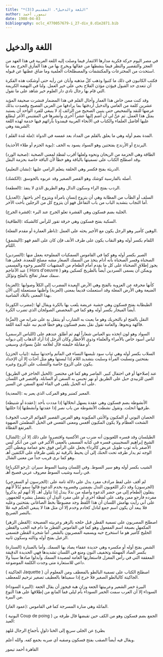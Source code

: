 ```yaml
---
title: "*اللغة والدخيل*. المقتبس 3(3)"
author: تيمور, أحمد
date: 1908-04-03
bibliography: oclc_4770057679-i_27-div_8.d1e2871.bib
---
```




#  اللغة والدخيل 


 في مصر اليوم حركة فكرية مدارها الائتمار فيما وصلت إليه اللغة العربية في هذا العهد من العجز والتقصير والنظر فيما ينشطها من عقالها ويخرج بها من هذا المأزق الحرج بعد ما استحدث من المخترعات والمكتشفات والمصطلحات العلمية وما ضاق عطنها عن قبوله. 

 فكتب الكاتبون في ذلك ما كتبوا وذهب كلٌ مذهبه وأبان عن رأيه حتى أوشكت هذه الفكرة أن تتعدى حد القبول فيؤذن مؤذن الفلاح بحي على خير العمل. ولنا في النهضة الكريمة التي قام بها رجال نادي دار العلوم خير شاهد على ما نقول. 

 وقد كنت ممن خاض هذا الغمار وأجال القلم في هذا المضمار فنشرت صحيفة المؤيد  عشرين  كلمة من العامي والدخيل أردفتها بما يرادفها من العربي الفصيح وقصدت بذلك عرضها للنقد والتمحيص حتى يتبين الصحيح من الزائف إذ لا ينبغي للفرد الواحد أن يستبد بمثل هذا العمل. ثم عنَّ لي أن أضم إليها عشراً أخرى وأنشرها في المقتبس الأغر ليطلع عليها أفاضل العلماء والكتاب في الأنحاء العربية فيمدونا بآرائهم فيها خدمة لهذه اللغة الشريفة وهي: 

 (  ملة  مُدة  القلم): المدة بضم أوله وهي ما يعلق بالقلم من المداد بعد غمسه في الدواة. 

 (بوية الجزم أو طلاء الأحذية): اليرندج أو الأرندج بفتحتين وهو السواد يسود به الخف. 
 
 (صحبة الورد): الطاقة وهي الحزمة من الريحان ونحوه ولعلها أقرب لفظة لمعنى الصحبة وقد اصطلح الكتاب على تسميتها بالباقة وهو خطأ لأن الباقة خاصة بحزمة البقل. 

 (نشان التعليم): الدريئة بفتح فكسر وهي الحلقة يتعلم الرامي عليها. 

 (الكشك): أصله بالفارسية كوشك وهو القصر الصغير وقد عربوه بالجوسق. 

 (العطفة): الردب بفتح الراء وسكون الدال وهو الطريق الذي لا ينفذ. 

 (العديل): السلف أو الظأب من المظابة وهي أن يتزوج إنسان بامرأة ويتزوج آخر باختها. أما التجاب بتشديد الباب من باب التفاعل فهو أن يتزوج كل من الرجلين بأخت الآخر. 

 (قشرة الجرح): الجلبة بضم فسكون وهي القشرة تعلو الجرح عند البرء. 

 (الطاقية): السكبة بفتح فسكون وهي خرقة تقور للرأس كالشبكة. 

 (ناظر العمارة أو مقدم الفعلة): الوهين كأمير وهو الرجل يكون مع الأجير يحثه على العمل.  

 (اليشمق): اللفام بكسر أوله وهو النقاب يكون على طرف الأنف فإن كان على الفم فهو اللثام. 

 (السردين): الصير بكسر أوله وهو كما في القاموس السمكيات المملوحة يعمل منها الصحناة وفسر الصحناة بأنه أدام يتخذ من السمك الصغار مشه مصلح للمعدة. فعلى هذا يجوز إطلاق الصحناة على كل ما يقدم أمام الطعام من المشهيات كالصير وحوه والمسمى عند الأعاجم ( Hors d'oeuvre ) ويمكن أن يسمى السردين أيضاً بالطريخ كسكين وهو سمك صغار تعالج بالملح وتؤكل. 

 (العزبة): كأنها محرفة عن العزوبة بالفتح وهي الأرض البعيدة المضرب إلى الكلأ وصوابها الضيعة وهي الأرض المغلة وقد استعملت قديماً بمعنى (العزبة) وأظنها مستعملة إلى الآن بهذا المعنى بالبلاد الشامية. 

 (مضرب الكورة): الطبطابة بفتح فسكون وهي خشبة عريضة يلعب بها بالكرة ويقال لها أيضاً الميجار بكسر أوله وهو كما في المخصص الصولجان الذي تضرب الكرة. 

 (المزَّة) النقل بالفتح او بالتحريك وهو ما يعبث به الشارب أو ينتقل به على شرابه من فاكهة ونحوها. والعامة تقول نقل بضم فسكون وهو خطأ قديم نبه عليه أئمة اللغة. 

 (اللباس الرسمي) السواد وهو لون اتخذه بنو العباس شعاراً لهم ثم أطلق عندهم على لباس أسود خاص بالأمراء والعلماء وذوي الأخطار وكان الرجل إذا أراد الذهاب إلى ديوانه أو مقابلة خليفته قال لغلامه عليَّ بسوادي وسيفي. 

 (ثياب الحزن): السلاب بكسر أوله وهي ثياب سود تلبسها النساء في المآتم واحدتها سلبة بفتحتين وتسلبت المرأة وسلبت بتشديد اللام إذا لبستها وهو مثل أحدّت إلا أن الإحداد يكون على الزوج خاصة والتسلب على الزوج وغيره. 
 
 (الحبل الحاجز في الطريق): عند إصلاحها أو في احتفال كبير. الماصر وهو كما في مختصر العين للزبيدي حبل على الطريق أو نهر تحبس به السفن أو السابلة. واقتصر في اللسان على أنه الحبل يلقى في الماء لمنع السفن عن السير. 

 (المعدية): المعبر كمنبر وهو المركب الذي يعبر به. 

 (عقدة أو شنيطة): الأنشوطة بضم فسكون وهي عقدة يسهل انحلالها إذا مددت بأحد طرفيها   انحلت. وتقول نشطت الأنشوطة من باب نصر إذا عقدتها وأنشطتها إذا حللتها. 

 (الحصان البوني أو المكبون والأنثى المكبونة وهو الفرس القصير القوائم الرحيب الجوف الشخت العظام ولا يكون المكبون أقعس ومعنى القعس في الخيل المطمئن الصهوة المرتفع القطاة. 

 (الشال): الطيلسان وقد فسره اللغويون أنه ضرب من الأكسية واقتصروا على ذلك إلا أن الشيخ إبراهيم السجيبيني فسره في كتابه المسمى بالعمى الأكبر في عين من أنكر ليس الأصفر بأنه ثوب طويل عريض كالرداء يجعل على الرأس فوق نحو عمامة ويغطي أكثر الوجه ثم يدار طرفه تحت الحنك إلى أن يحيط بالرقبة ثم يلقى طرفاه على الكتفين أهـ وهو كما نرى قريب جداً من معنى الشال. 

 (رخو الكرباج): الشيب بكسر أوله وهو سير السوط. وفي اللسان وشيبا السوط سيران في رأسه وشيب السوط معروف عربي فصيح أهـ. 

 (الجرسون أو السفرجي): لم أقف على لفظ مرادف مفرد يدل على دلالة تامة على (الجرسون) وقد ذكر اللغويون الندل بضمتين وفسروه بخدم الدعوة قالوا سمو نُدُلاً لأنهم ينقلون الطعام إلى من حضر الدعوة وأصله من ندلا يندل إذا تناول أهـ. إلا أنهم لم يذكروا مفرده فأرجو ممن وقف على لفظة أخرى أو على مفرد الندل أن يتفضل بنشره للجمهور. على أني رأيت بهامش اللسان أن هذا اللفظ وجد مضبوطاً بخط الصاغاني بفتحتين وعليه فلا يبعد أن يكون اسم جمع لنادل كخادم وخدم إلا أن مثل هذا لا ينبغي الحكم فيه غلا بالنصر الصريح. 

 (القطن الزهر): اصطلح المصريون على تسمية القطن قبل حلجه بالزهر وعربيته الفصيحة المكمهل بصيغة اسم المفعول وهو كما في القاموس القطن ما دام فيه الحب والقطن الحليج كأمير هو ما استخرج حبه ويسميه المصريون بالشعر. أما شجرة القطن فتسمى الزعبل بفتح أوله وثالثه وسكون ثانيه. 

 (السنارة) الشص بفتح أوله أو مكسره وهي حديدة عقفاء يصاد بها السمك. وأما بالصنارة بكسر الصاد المهملة وتخفيف النون ومنع في اللسان تشديدها فهي الحديدة الدقيقة   المعقفة التي في رأس المغزل فاستعارتها العامة لمصيدة السمك وأبدلوا صادها سيناً ولا داعي   للاستعارة متى وجدت الكلمة الموضوعة. 

( الجاكيتة  Jaquette ) اصطلح الكتاب على تسمية البالطو بالمعطف ومن المعلوم أن الجاكيتة كالبالطو الصغير فلا حرج إذا سميناها بالعطيف تصغير ترخيم للمعطف. 

 (البيرة السوداء): البيرة خمر الشعير وعربيتها الجعة وزان هبة فيجوز أن يقال الجعة السوداء إلا أن العرب سمت الخمر السوداء بأم ليلى فما المانع من إطلاقها على هذا النوع من البيرة. 

 (عمود الغاز): الماثلة وهي منارة المسرجة كما في القاموس. 

( البونية  Coup de poing ) الجمع بضم فسكون وهو من الكف حين تقبضها قال طرفة بن العبد: 

 بطيءٍ عن الجلى سريعٍ إلى الخنا   ذلولٍ بأجماعِ الرجال مُلهدِ  

 ويقال فيه أيضاً الصقب بفتح فسكون وصقبه أي صربه بجمع كفه. والله أعلم. 

 القاهرة  أحمد  تيمور 

